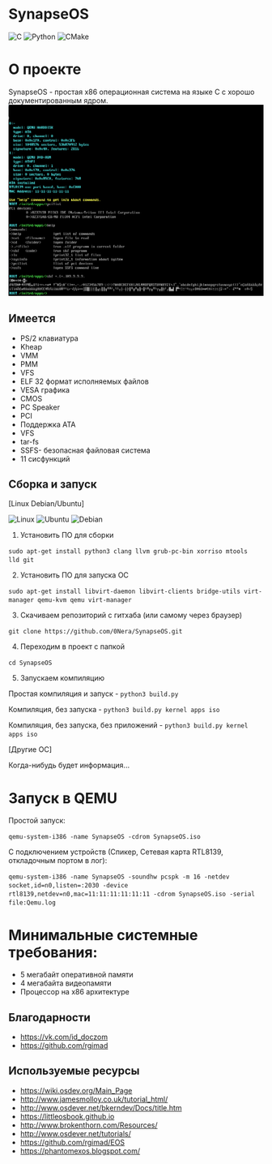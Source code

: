 # SynapseOS 
![C](https://img.shields.io/badge/c-%2300599C.svg?style=for-the-badge&logo=c&logoColor=white) ![Python](https://img.shields.io/badge/python-3670A0?style=for-the-badge&logo=python&logoColor=ffdd54) ![CMake](https://img.shields.io/badge/CMake-%23008FBA.svg?style=for-the-badge&logo=cmake&logoColor=white)

# О проекте

SynapseOS - простая x86 операционная система на языке C с хорошо документированным ядром.
![SynapseOS](https://raw.githubusercontent.com/0Nera/SynapseOS/master/screenshots/test.png "SynapseOS")

## Имеется

- PS/2 клавиатура
- Kheap
- VMM
- PMM
- VFS
- ELF 32 формат исполняемых файлов
- VESA графика
- CMOS
- PC Speaker
- PCI
- Поддержка ATA
- VFS
- tar-fs
- SSFS- безопасная файловая система
- 11 сисфункций

## Сборка и запуск

[Linux Debian/Ubuntu]

![Linux](https://img.shields.io/badge/Linux-FCC624?style=for-the-badge&logo=linux&logoColor=black) ![Ubuntu](https://img.shields.io/badge/Ubuntu-E95420?style=for-the-badge&logo=ubuntu&logoColor=white) ![Debian](https://img.shields.io/badge/Debian-D70A53?style=for-the-badge&logo=debian&logoColor=white)

1. Установить ПО для сборки

`sudo apt-get install python3 clang llvm grub-pc-bin xorriso mtools  lld git `

2. Установить ПО для запуска ОС

`sudo apt-get install libvirt-daemon libvirt-clients bridge-utils virt-manager qemu-kvm qemu virt-manager`

3. Скачиваем репозиторий с гитхаба (или самому через браузер)

`git clone https://github.com/0Nera/SynapseOS.git`

4. Переходим в проект с папкой

`cd SynapseOS`

5. Запускаем компиляцию

Простая компиляция и запуск - `python3 build.py`

Компиляция, без запуска - `python3 build.py kernel apps iso`

Компиляция, без запуска, без приложений - `python3 build.py kernel apps iso`

[Другие ОС]

Когда-нибудь будет информация...

# Запуск в QEMU

Простой запуск:

`qemu-system-i386 -name SynapseOS -cdrom SynapseOS.iso`

С подключением устройств (Спикер, Сетевая карта RTL8139, откладочным портом в лог):

`qemu-system-i386 -name SynapseOS -soundhw pcspk -m 16 -netdev socket,id=n0,listen=:2030 -device rtl8139,netdev=n0,mac=11:11:11:11:11:11 -cdrom SynapseOS.iso -serial file:Qemu.log`

# Минимальные системные требования:

- 5 мегабайт оперативной памяти
- 4 мегабайта видеопамяти
- Процессор на x86 архитектуре

## Благодарности

- <https://vk.com/id_doczom>
- <https://github.com/rgimad>

## Используемые ресурсы

- <https://wiki.osdev.org/Main_Page>
- <http://www.jamesmolloy.co.uk/tutorial_html/>
- <http://www.osdever.net/bkerndev/Docs/title.htm>
- <https://littleosbook.github.io>
- <http://www.brokenthorn.com/Resources/>
- <http://www.osdever.net/tutorials/>
- <https://github.com/rgimad/EOS>
- <https://phantomexos.blogspot.com/>
